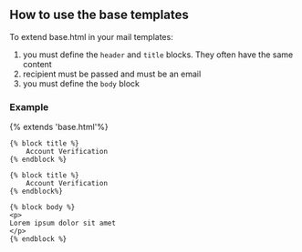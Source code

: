 ## How to use the base templates

To extend base.html in your mail templates:

1. you must define the `header` and `title` blocks. They often have the same content
2. recipient must be passed and must be an email
3. you must define the `body` block

### Example

{% extends 'base.html'%}

    {% block title %}
        Account Verification
    {% endblock %}

    {% block title %}
        Account Verification
    {% endblock%}

    {% block body %}
    <p>
    Lorem ipsum dolor sit amet
    </p>
    {% endblock %}

